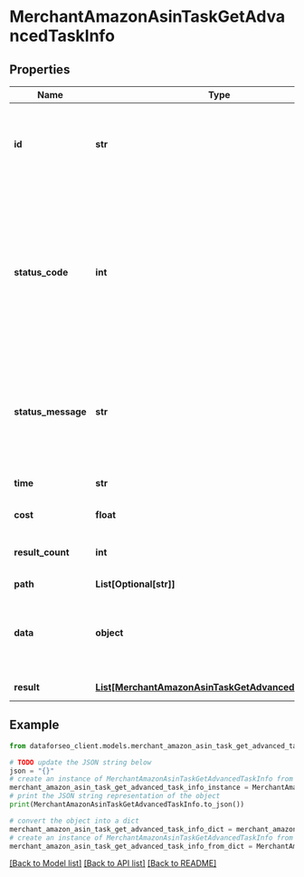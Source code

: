 # MerchantAmazonAsinTaskGetAdvancedTaskInfo


## Properties

Name | Type | Description | Notes
------------ | ------------- | ------------- | -------------
**id** | **str** | task identifier unique task identifier in our system in the UUID format | [optional] 
**status_code** | **int** | status code of the task generated by DataForSEO, can be within the following range: 10000-60000 you can find the full list of the response codes here | [optional] 
**status_message** | **str** | informational message of the task you can find the full list of general informational messages here | [optional] 
**time** | **str** | execution time, seconds | [optional] 
**cost** | **float** | total tasks cost, USD | [optional] 
**result_count** | **int** | number of elements in the result array | [optional] 
**path** | **List[Optional[str]]** | URL path | [optional] 
**data** | **object** | contains the same parameters that you specified in the POST request | [optional] 
**result** | [**List[MerchantAmazonAsinTaskGetAdvancedResultInfo]**](MerchantAmazonAsinTaskGetAdvancedResultInfo.md) | array of results | [optional] 

## Example

```python
from dataforseo_client.models.merchant_amazon_asin_task_get_advanced_task_info import MerchantAmazonAsinTaskGetAdvancedTaskInfo

# TODO update the JSON string below
json = "{}"
# create an instance of MerchantAmazonAsinTaskGetAdvancedTaskInfo from a JSON string
merchant_amazon_asin_task_get_advanced_task_info_instance = MerchantAmazonAsinTaskGetAdvancedTaskInfo.from_json(json)
# print the JSON string representation of the object
print(MerchantAmazonAsinTaskGetAdvancedTaskInfo.to_json())

# convert the object into a dict
merchant_amazon_asin_task_get_advanced_task_info_dict = merchant_amazon_asin_task_get_advanced_task_info_instance.to_dict()
# create an instance of MerchantAmazonAsinTaskGetAdvancedTaskInfo from a dict
merchant_amazon_asin_task_get_advanced_task_info_from_dict = MerchantAmazonAsinTaskGetAdvancedTaskInfo.from_dict(merchant_amazon_asin_task_get_advanced_task_info_dict)
```
[[Back to Model list]](../README.md#documentation-for-models) [[Back to API list]](../README.md#documentation-for-api-endpoints) [[Back to README]](../README.md)


